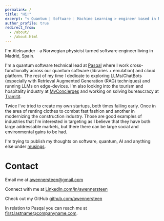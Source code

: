 ```yaml
---
permalink: /
title: "Hi!"
excerpt: "< Quantum | Software | Machine Learning > engineer based in Madrid"
author_profile: true
redirect_from: 
  - /about/
  - /about.html
---
```


I'm Aleksander - a Norwegian physicist turned software engineer living in Madrid, Spain.

I'm a quantum software technical lead at [Pasqal](https://pasqal.com) where I work cross-functionally across our quantum software (libraries + emulation) and cloud platform.
The rest of my time I dedicate to exploring LLMs/ChatBots (especially with Retrieval Augmented Generation (RAG) techniques) and running LLMs on edge-devices.
I'm also looking into the tourism and hospitality industry at [MyConcierges](https://MyConcierges.ai) and working on solving bureaucracy at [Tramitit](https://tramitit.com).

Twice I've tried to create my own startups, both times failing early. Once in the area of renting clothes to combat fast fashion and another in modernizing the construction industry.
Those are good examples of industries that I'm interested in targeting as I believe that they have both large addressable markets, but there there can be large social and environmental gains to be had.

I'm trying to publish my thoughts on software, quantum, AI and anything else under [musings](posts).


Contact
======

Email me at [awennersteen@gmail.com](mailto:awennersteen@gmail.com)

Connect with me at [LinkedIn.com/in/awennersteen](https://linkedin.com/in/awennersteen)

Check out my GitHub [github.com/awennersteen](https://github.com/awennersteen)

In relation to Pasqal you can reach me at first.lastname@companyname.com.
